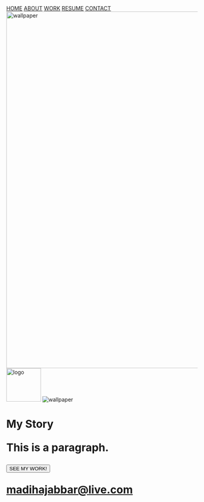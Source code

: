 <!DOCTYPE html>
<html>
<head>
  <title>ABOUT</title>
</head>
   

<nav>
            <a href="/home/">HOME</a>
                <a href="/about/">ABOUT</a>
                <a href="/work/">WORK</a>
                <a href="/resume/">RESUME</a>
                <a href="/contact/">CONTACT</a>
        </nav>
    </head>
     <img src="wallpaper" alt="wallpaper" width="1512" height="939">
        <img src="logo" alt="logo" width="91" height="88">
        <picture>

  <img src="wallpaper" alt="wallpaper" style="width:auto;">
</picture>
     <body>
         <h1>My Story
         <p>This is a paragraph.</p>
     </div>
     </body>
     <button type="button">SEE MY WORK!</button>
     <footer>
  <p><a href="mailto:hege@example.com">madihajabbar@live.com</a></p>
</footer>
 </html>

